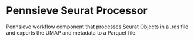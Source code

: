 # Pennsieve Seurat Processor
Pennsieve workflow component that processes Seurat Objects in a .rds file and exports the UMAP and metadata to a Parquet file.


